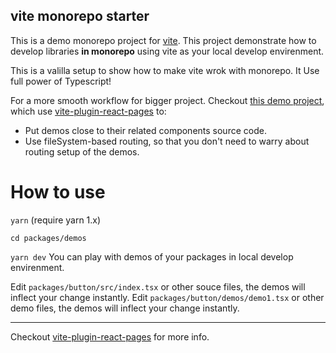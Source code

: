 ## vite monorepo starter

This is a demo monorepo project for [vite](https://github.com/vitejs/vite).
This project demonstrate how to develop libraries **in monorepo** using vite as your local develop envirenment.

This is a valilla setup to show how to make vite wrok with monorepo. It Use full power of Typescript!

For a more smooth workflow for bigger project. Checkout [this demo project](https://github.com/csr632/test-vite/tree/lib-monorepo), which use [vite-plugin-react-pages](https://github.com/vitejs/vite-plugin-react-pages) to:

- Put demos close to their related components source code.
- Use fileSystem-based routing, so that you don't need to warry about routing setup of the demos.

# How to use

`yarn` (require yarn 1.x)

`cd packages/demos`

`yarn dev` You can play with demos of your packages in local develop envirenment.

Edit `packages/button/src/index.tsx` or other souce files, the demos will inflect your change instantly.
Edit `packages/button/demos/demo1.tsx` or other demo files, the demos will inflect your change instantly.

---

Checkout [vite-plugin-react-pages](https://github.com/vitejs/vite-plugin-react-pages) for more info.
